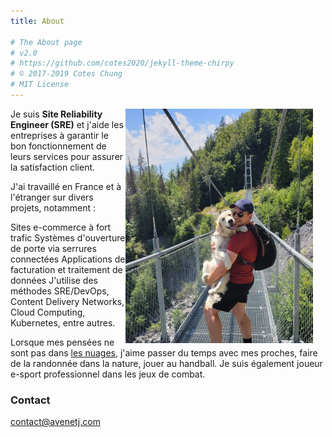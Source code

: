 ```yaml
---
title: About

# The About page
# v2.0
# https://github.com/cotes2020/jekyll-theme-chirpy
# © 2017-2019 Cotes Chung
# MIT License
---
```


<img src="../assets/img/julien.jpeg" alt="Texte alternatif" align="right" width="300" style="margin-right: 20px;">



Je suis **Site Reliability Engineer (SRE)** et j'aide les entreprises à garantir le bon fonctionnement de leurs services pour assurer la satisfaction client.

J'ai travaillé en France et à l'étranger sur divers projets, notamment :

Sites e-commerce à fort trafic
Systèmes d'ouverture de porte via serrures connectées
Applications de facturation et traitement de données
J'utilise des méthodes SRE/DevOps, Content Delivery Networks, Cloud Computing, Kubernetes, entre autres.

Lorsque mes pensées ne sont pas dans [les nuages](https://fr.wikipedia.org/wiki/Cloud_computing), j'aime passer du temps avec mes proches, faire de la randonnée dans la nature, jouer au handball. Je suis également joueur e-sport professionnel dans les jeux de combat.


### Contact

[contact@avenetj.com](mailto:contact@avenetj.com)
